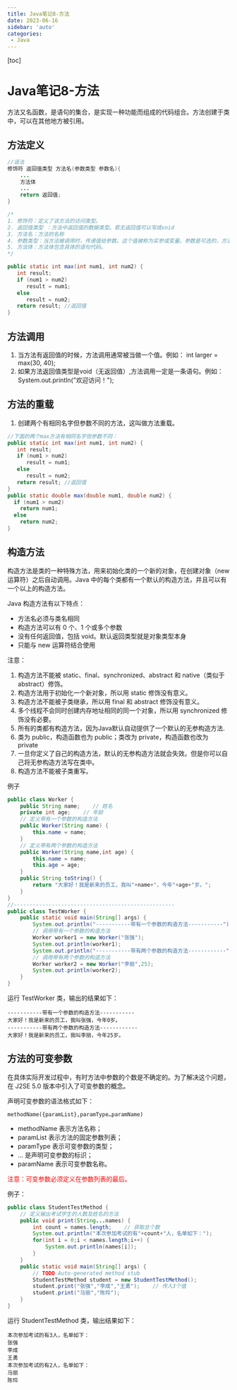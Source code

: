 ```yaml
---
title: Java笔记8-方法
date: 2023-06-16
sidebar: 'auto'
categories: 
 - Java
---
```


[toc]

# Java笔记8-方法

方法又名函数，是语句的集合，是实现一种功能而组成的代码组合。方法创建于类中，可以在其他地方被引用。

## 方法定义

```java
//语法
修饰符 返回值类型 方法名(参数类型 参数名){
    ...
    方法体
    ...
    return 返回值;
}

/*
1. 修饰符：定义了该方法的访问类型。
2. 返回值类型 ：方法中返回值的数据类型。若无返回值可以写成void
3. 方法名：方法的名称
4. 参数类型：当方法被调用时，传递值给参数。这个值被称为实参或变量。参数是可选的，方法可以不包含任何参数。
5. 方法体：方法体包含具体的语句代码。
*/

public static int max(int num1, int num2) {
   int result;
   if (num1 > num2)
      result = num1;
   else
      result = num2;
   return result; //返回值
}
```

## 方法调用

1. 当方法有返回值的时候，方法调用通常被当做一个值。例如：
int larger = max(30, 40);
2. 如果方法返回值类型是void（无返回值）,方法调用一定是一条语句。例如：
System.out.println("欢迎访问！");

## 方法的重载

1. 创建两个有相同名字但参数不同的方法，这叫做方法重载。

```java
//下面的两个max方法有相同名字但参数不同：
public static int max(int num1, int num2) {
   int result;
   if (num1 > num2)
      result = num1;
   else
      result = num2;
   return result; //返回值
}
public static double max(double num1, double num2) {
  if (num1 > num2)
    return num1;
  else
    return num2;
}
```

## 构造方法

构造方法是类的一种特殊方法，用来初始化类的一个新的对象，在创建对象（new 运算符）之后自动调用。Java 中的每个类都有一个默认的构造方法，并且可以有一个以上的构造方法。

Java 构造方法有以下特点：
* 方法名必须与类名相同
* 构造方法可以有 0 个、1 个或多个参数
* 没有任何返回值，包括 void。默认返回类型就是对象类型本身
* 只能与 new 运算符结合使用

注意：
1. 构造方法不能被 static、final、synchronized、abstract 和 native（类似于 abstract）修饰。
2. 构造方法用于初始化一个新对象，所以用 static 修饰没有意义。
3. 构造方法不能被子类继承，所以用 final 和 abstract 修饰没有意义。
4. 多个线程不会同时创建内存地址相同的同一个对象，所以用 synchronized 修饰没有必要。
5. 所有的类都有构造方法，因为Java默认自动提供了一个默认的无参构造方法.
6. 类为 public，构造函数也为 public；类改为 private，构造函数也改为 private
7. 一旦你定义了自己的构造方法，默认的无参构造方法就会失效。但是你可以自己将无参构造方法写在类中。
8. 构造方法不能被子类重写。

例子
```java
public class Worker {
    public String name;    // 姓名
    private int age;    // 年龄
    // 定义带有一个参数的构造方法
    public Worker(String name) {
        this.name = name;
    }
    // 定义带有两个参数的构造方法
    public Worker(String name,int age) {
        this.name = name;
        this.age = age;
    }
    public String toString() {
        return "大家好！我是新来的员工，我叫"+name+"，今年"+age+"岁。";
    }
}
//---------------------------------------------------
public class TestWorker {
    public static void main(String[] args) {
        System.out.println("-----------带有一个参数的构造方法-----------");
        // 调用带有一个参数的构造方法
        Worker worker1 = new Worker("张强");
        System.out.println(worker1);
        System.out.println("-----------带有两个参数的构造方法------------");
        // 调用带有两个参数的构造方法
        Worker worker2 = new Worker("李丽",25);
        System.out.println(worker2);
    }
}
```

运行 TestWorker 类，输出的结果如下：
```
-----------带有一个参数的构造方法-----------
大家好！我是新来的员工，我叫张强，今年0岁。
-----------带有两个参数的构造方法------------
大家好！我是新来的员工，我叫李丽，今年25岁。
```

## 方法的可变参数

在具体实际开发过程中，有时方法中参数的个数是不确定的。为了解决这个问题，在 J2SE 5.0 版本中引入了可变参数的概念。

声明可变参数的语法格式如下：

```
methodName({paramList},paramType…paramName)
```

* methodName 表示方法名称；
* paramList 表示方法的固定参数列表；
* paramType 表示可变参数的类型；
* … 是声明可变参数的标识；
* paramName 表示可变参数名称。

<font color="red">注意：可变参数必须定义在参数列表的最后。</font>

例子：
```java
public class StudentTestMethod {
    // 定义输出考试学生的人数及姓名的方法
    public void print(String...names) {
        int count = names.length;    // 获取总个数
        System.out.println("本次参加考试的有"+count+"人，名单如下：");
        for(int i = 0;i < names.length;i++) {
            System.out.println(names[i]);
        }
    }
    public static void main(String[] args) {
        // TODO Auto-generated method stub
        StudentTestMethod student = new StudentTestMethod();
        student.print("张强","李成","王勇");    // 传入3个值
        student.print("马丽","陈玲");
    }
}
```

运行 StudentTestMethod 类，输出结果如下：
```
本次参加考试的有3人，名单如下：
张强
李成
王勇
本次参加考试的有2人，名单如下：
马丽
陈玲
```